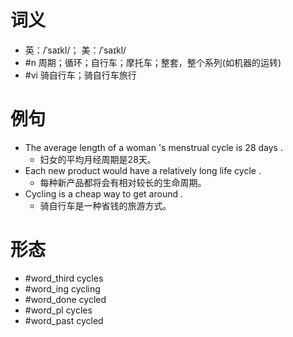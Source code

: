 # 词义
- 英：/ˈsaɪkl/； 美：/ˈsaɪkl/
- #n 周期；循环；自行车；摩托车；整套，整个系列(如机器的运转)
- #vi 骑自行车；骑自行车旅行
# 例句
- The average length of a woman 's menstrual cycle is 28 days .
	- 妇女的平均月经周期是28天。
- Each new product would have a relatively long life cycle .
	- 每种新产品都将会有相对较长的生命周期。
- Cycling is a cheap way to get around .
	- 骑自行车是一种省钱的旅游方式。
# 形态
- #word_third cycles
- #word_ing cycling
- #word_done cycled
- #word_pl cycles
- #word_past cycled
